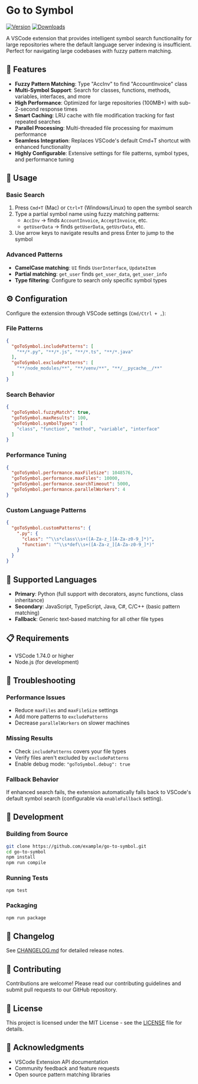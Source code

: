 # Go to Symbol

[![Version](https://img.shields.io/vscode-marketplace/v/go-to-symbol.go-to-symbol.svg)](https://marketplace.visualstudio.com/items?itemName=go-to-symbol.go-to-symbol)
[![Downloads](https://img.shields.io/vscode-marketplace/d/go-to-symbol.go-to-symbol.svg)](https://marketplace.visualstudio.com/items?itemName=go-to-symbol.go-to-symbol)

A VSCode extension that provides intelligent symbol search functionality for large repositories where the default language server indexing is insufficient. Perfect for navigating large codebases with fuzzy pattern matching.

## 🚀 Features

- **Fuzzy Pattern Matching**: Type "AccInv" to find "AccountInvoice" class
- **Multi-Symbol Support**: Search for classes, functions, methods, variables, interfaces, and more
- **High Performance**: Optimized for large repositories (100MB+) with sub-2-second response times
- **Smart Caching**: LRU cache with file modification tracking for fast repeated searches
- **Parallel Processing**: Multi-threaded file processing for maximum performance
- **Seamless Integration**: Replaces VSCode's default Cmd+T shortcut with enhanced functionality
- **Highly Configurable**: Extensive settings for file patterns, symbol types, and performance tuning

## 📖 Usage

### Basic Search
1. Press `Cmd+T` (Mac) or `Ctrl+T` (Windows/Linux) to open the symbol search
2. Type a partial symbol name using fuzzy matching patterns:
   - `AccInv` → finds `AccountInvoice`, `AcceptInvoice`, etc.
   - `getUserData` → finds `getUserData`, `getUsrData`, etc.
3. Use arrow keys to navigate results and press Enter to jump to the symbol

### Advanced Patterns
- **CamelCase matching**: `UI` finds `UserInterface`, `UpdateItem`
- **Partial matching**: `get_user` finds `get_user_data`, `get_user_info`
- **Type filtering**: Configure to search only specific symbol types

## ⚙️ Configuration

Configure the extension through VSCode settings (`Cmd/Ctrl + ,`):

### File Patterns
```json
{
  "goToSymbol.includePatterns": [
    "**/*.py", "**/*.js", "**/*.ts", "**/*.java"
  ],
  "goToSymbol.excludePatterns": [
    "**/node_modules/**", "**/venv/**", "**/__pycache__/**"
  ]
}
```

### Search Behavior
```json
{
  "goToSymbol.fuzzyMatch": true,
  "goToSymbol.maxResults": 100,
  "goToSymbol.symbolTypes": [
    "class", "function", "method", "variable", "interface"
  ]
}
```

### Performance Tuning
```json
{
  "goToSymbol.performance.maxFileSize": 1048576,
  "goToSymbol.performance.maxFiles": 10000,
  "goToSymbol.performance.searchTimeout": 5000,
  "goToSymbol.performance.parallelWorkers": 4
}
```

### Custom Language Patterns
```json
{
  "goToSymbol.customPatterns": {
    ".py": {
      "class": "^\\s*class\\s+([A-Za-z_][A-Za-z0-9_]*)",
      "function": "^\\s*def\\s+([A-Za-z_][A-Za-z0-9_]*)"
    }
  }
}
```

## 🔧 Supported Languages

- **Primary**: Python (full support with decorators, async functions, class inheritance)
- **Secondary**: JavaScript, TypeScript, Java, C#, C/C++ (basic pattern matching)
- **Fallback**: Generic text-based matching for all other file types

## 📋 Requirements

- VSCode 1.74.0 or higher
- Node.js (for development)

## 🐛 Troubleshooting

### Performance Issues
- Reduce `maxFiles` and `maxFileSize` settings
- Add more patterns to `excludePatterns`
- Decrease `parallelWorkers` on slower machines

### Missing Results
- Check `includePatterns` covers your file types
- Verify files aren't excluded by `excludePatterns`
- Enable debug mode: `"goToSymbol.debug": true`

### Fallback Behavior
If enhanced search fails, the extension automatically falls back to VSCode's default symbol search (configurable via `enableFallback` setting).

## 🚀 Development

### Building from Source
```bash
git clone https://github.com/example/go-to-symbol.git
cd go-to-symbol
npm install
npm run compile
```

### Running Tests
```bash
npm test
```

### Packaging
```bash
npm run package
```

## 📝 Changelog

See [CHANGELOG.md](CHANGELOG.md) for detailed release notes.

## 🤝 Contributing

Contributions are welcome! Please read our contributing guidelines and submit pull requests to our GitHub repository.

## 📄 License

This project is licensed under the MIT License - see the [LICENSE](LICENSE) file for details.

## 🙏 Acknowledgments

- VSCode Extension API documentation
- Community feedback and feature requests
- Open source pattern matching libraries